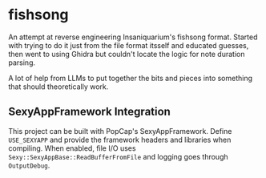# fishsong
An attempt at reverse engineering Insaniquarium's fishsong format. Started with trying to do it just from the file format itsself and educated guesses, then went to using Ghidra but couldn't locate the logic for note duration parsing. 

A lot of help from LLMs to put together the bits and pieces into something that should theoretically work.

## SexyAppFramework Integration

This project can be built with PopCap's SexyAppFramework. Define `USE_SEXYAPP`
and provide the framework headers and libraries when compiling. When enabled,
file I/O uses `Sexy::SexyAppBase::ReadBufferFromFile` and logging goes through
`OutputDebug`.
